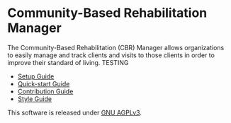 # Community-Based Rehabilitation Manager

The Community-Based Rehabilitation (CBR) Manager allows organizations to easily manage and track clients and visits to those clients in order to improve their standard of living.  TESTING

- [Setup Guide](docs/SETUP.md)
- [Quick-start Guide](https://drive.google.com/file/d/19TwdCcR9zj9aqLv1m-VgAyGKQa5dR38Q/view?usp=sharing)
- [Contribution Guide](docs/CONTRIBUTION.md)
- [Style Guide](docs/STYLE.md)

This software is released under [GNU AGPLv3](LICENSE.txt).
